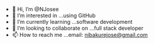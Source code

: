 - 👋 Hi, I’m @NJosee
- 👀 I’m interested in ...using GitHub
- 🌱 I’m currently learning ...software development
- 💞️ I’m looking to collaborate on ...full stack developer
- 📫 How to reach me ...email: nibakurejose@gmail.com

<!---
NJosee/NJosee is a ✨ special ✨ repository because its `README.md` (this file) appears on your GitHub profile.
You can click the Preview link to take a look at your changes.
--->
